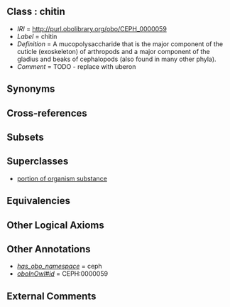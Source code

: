 
## Class : chitin

 * *IRI* = http://purl.obolibrary.org/obo/CEPH_0000059
 * *Label* = chitin
 * *Definition* = A mucopolysaccharide that is the major component of the cuticle (exoskeleton) of arthropods and a major component of the gladius and beaks of cephalopods (also found in many other phyla).
 * *Comment* = TODO - replace with uberon

## Synonyms


## Cross-references


## Subsets


## Superclasses

 * [portion of organism substance](../../UBERON/63/UBERON_0000463.md)

## Equivalencies


## Other Logical Axioms


## Other Annotations

 * *[has_obo_namespace](../../ce/oboInOwl#hasOBONamespace.md)* = ceph
 * *[oboInOwl#id](../../id/oboInOwl#id.md)* = CEPH:0000059

## External Comments

